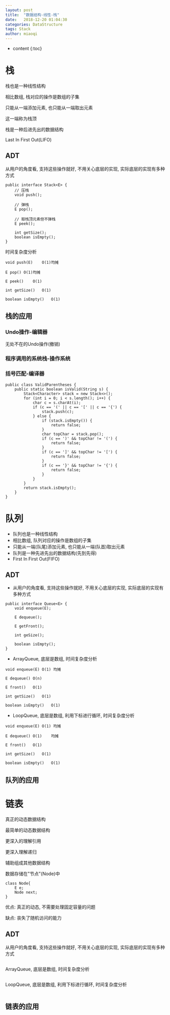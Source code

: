 ```yaml
---
layout: post
title:  "数据结构-线性-栈"
date:   2018-12-20 01:04:30
categories: DataStructure
tags: Stack
author: miaoqi
---
```


* content
{:toc}


# 栈

栈也是一种线性结构

相比数组, 栈对应的操作是数组的子集

只能从一端添加元素, 也只能从一端取出元素

这一端称为栈顶

栈是一种后进先出的数据结构

Last In First Out(LIFO)

## ADT

从用户的角度看, 支持这些操作就好, 不用关心底层的实现, 实际底层的实现有多种方式

```
public interface Stack<E> {
    // 压栈
    void push();
    
    // 弹栈
    E pop();
    
    // 取栈顶元素但不弹栈
    E peek();
    
    int getSize();
    boolean isEmpty();
}
```

时间复杂度分析

```
void push(E)	O(1)均摊

E pop()	O(1)均摊

E peek()	O(1)

int getSize()	O(1)

boolean isEmpty()	O(1)
```

## 栈的应用

### Undo操作-编辑器

无处不在的Undo操作(撤销)

### 程序调用的系统栈-操作系统

### 括号匹配-编译器

```
public class ValidParentheses {
    public static boolean isValid(String s) {
        Stack<Character> stack = new Stack<>();
        for (int i = 0; i < s.length(); i++) {
            char c = s.charAt(i);
            if (c == '(' || c == '[' || c == '{') {
                stack.push(c);
            } else {
                if (stack.isEmpty()) {
                    return false;
                }
                char topChar = stack.pop();
                if (c == ')' && topChar != '(') {
                    return false;
                }
                if (c == ']' && topChar != '[') {
                    return false;
                }
                if (c == '}' && topChar != '{') {
                    return false;
                }
            }
        }
        return stack.isEmpty();
    }
}
```



# 队列

- 队列也是一种线性结构
- 相比数组, 队列对应的操作是数组的子集
- 只能从一端(队尾)添加元素, 也只能从一端(队首)取出元素
- 队列是一种先进先出的数据结构(先到先得)
- First In First Out(FIFO)

## ADT

- 从用户的角度看, 支持这些操作就好, 不用关心底层的实现, 实际底层的实现有多种方式

```
public interface Queue<E> {
    void enqueue(E);
    
    E dequeue();
    
    E getFront();
    
    int geSize();
    
    boolean isEmpty();
}
```

- ArrayQueue, 底层是数组, 时间复杂度分析

```
void enqueue(E)	O(1) 均摊

E dequeue()	O(n)

E front()	O(1)

int getSize()	O(1)

boolean isEmpty()	O(1)
```

- LoopQueue, 底层是数组, 利用下标进行循环, 时间复杂度分析

```
void enqueue(E)	O(1) 均摊

E dequeue()	O(1)	均摊

E front()	O(1)

int getSize()	O(1)

boolean isEmpty()	O(1)
```

## 队列的应用









# 链表

真正的动态数据结构

最简单的动态数据结构

更深入的理解引用

更深入理解递归

辅助组成其他数据结构

数据存储在"节点"(Node)中

```
class Node{
    E e;
    Node next;
}
```

优点: 真正的动态, 不需要处理固定容量的问题

缺点: 丧失了随机访问的能力

## ADT

从用户的角度看, 支持这些操作就好, 不用关心底层的实现, 实际底层的实现有多种方式

```

```

ArrayQueue, 底层是数组, 时间复杂度分析

```

```

LoopQueue, 底层是数组, 利用下标进行循环, 时间复杂度分析

```

```

## 链表的应用